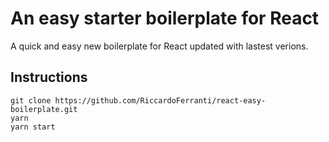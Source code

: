 # An easy starter boilerplate for React

A quick and easy new boilerplate for React updated with lastest verions.

## Instructions
```
git clone https://github.com/RiccardoFerranti/react-easy-boilerplate.git
yarn
yarn start
```